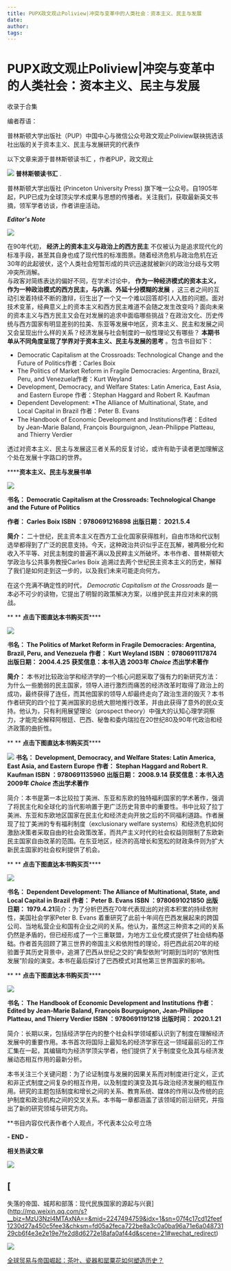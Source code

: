 ```yaml
---
title: PUPX政文观止Poliview|冲突与变革中的人类社会：资本主义、民主与发展
date: 
author: 
tags: 
---
```

# PUPX政文观止Poliview|冲突与变革中的人类社会：资本主义、民主与发展


收录于合集

编者荐语：

普林斯顿大学出版社（PUP）中国中心与微信公众号政文观止Poliview联袂挑选该社出版的关于资本主义、民主与发展研究的代表作

以下文章来源于普林斯顿读书汇 ，作者PUP，政文观止

![](/images/79/2.png) **普林斯顿读书汇** .

普林斯顿大学出版社 (Princeton University Press)
旗下唯一公众号。自1905年起，PUP已成为全球顶尖学术成果与思想的传播者。关注我们，获取最新英文书摘，领军学者访谈，作者讲座活动。

**_Editor's Note_**

![](/images/79/3.png)

在90年代初， **经济上的资本主义与政治上的西方民主**
不仅被认为是追求现代化的标准手段，甚至其自身也成了现代性的标准图景。随着经济危机与政治危机在近30年的此起彼伏，这个人类社会短暂形成的共识迅速就被新兴的政治分歧与文明冲突所消解。  
与政客对简练表达的偏好不同，在学术讨论中， **作为一种经济模式的资本主义，作为一种政治模式的西方民主，与内涵、外延十分模糊的发展**
，这三者之间的互动引发着持续不断的激辩，衍生出了一个又一个难以回答却引人入胜的问题。面对技术变革，经典意义上的资本主义和西方民主难道不会随之发生改变吗？面向未来的资本主义与西方民主又会在对发展的追求中面临哪些挑战？在政治文化、历史传统与西方国家有明显差别的拉美、东亚等发展中地区，资本主义、民主和发展之间又会呈现出什么样的关系？经济发展与社会制度的一般性理论又有哪些？
**本期书单从不同角度呈现了学界对于资本主义、民主与发展的思考** 。包含书目如下：

  * Democratic Capitalism at the Crossroads: Technological Change and the Future of Politics作者：Carles Boix
  * The Politics of Market Reform in Fragile Democracies: Argentina, Brazil, Peru, and Venezuela作者：Kurt Weyland
  * Development, Democracy, and Welfare States: Latin America, East Asia, and Eastern Europe 作者：Stephan Haggard and Robert R. Kaufman
  * Dependent Development: *The Alliance of Multinational, State, and Local Capital in Brazil 作者：Peter B. Evans
  * The Handbook of Economic Development and Institutions作者：Edited by Jean-Marie Baland, François Bourguignon, Jean-Philippe Platteau, and Thierry Verdier  

透过对资本主义、民主与发展这三者关系的反复讨论，或许有助于读者更加理解这个处在发展十字路口的世界。

  

  

 ********资本主义、民主与发展书单****

  

![](/images/79/4.jpeg)

 **书名： Democratic Capitalism at the Crossroads: Technological Change and the
Future of Politics**

 **作者： Carles Boix** **ISBN ：9780691216898** **出版日期： 2021.5.4**

 **简介：**
二十世纪，民主资本主义在西方工业化国家获得胜利，自由市场和代议制选举都得到了广泛的民意支持。今天，这种政治共识似乎正在瓦解，被两极分化和收入不平等、对民主制度的普遍不满以及民粹主义所破坏。本书作者、普林斯顿大学政治与公共事务教授Carles
Boix 追溯过去两个世纪民主资本主义的历史，解释了我们是如何走到这一步的，以及我们未来可能走向何方。

在这个充满不确定性的时代， _Democratic Capitalism at the Crossroads_
是一本必不可少的读物，它提出了明智的政策解决方案，以维护民主并应对未来的挑战。

  

 ** ** **点击下图直达本书购买页******

[![](/images/79/5.jpeg)]()

  

 **书名： The Politics of Market Reform in Fragile Democracies: Argentina,
Brazil, Peru, and Venezuela** **作者： Kurt Weyland** **ISBN ：9780691117874**
**出版日期： 2004.4.25** **获奖信息：本书入选 2003年 _Choice_ 杰出学术著作**

 **简介：**
本书对比较政治学和经济学的一个核心问题采取了强有力的新研究方法：为什么一些脆弱的民主国家，领导人进行激烈而痛苦的经济改革时取得了政治上的成功，最终获得了连任，而其他国家的领导人却最终走向了政治生涯的毁灭？本书作者研究的四个拉丁美洲国家的总统大胆地推行改革，并由此获得了意外的民众支持。他认为，只有利用展望理论（prospect
theory）中强大的认知心理学洞察力，才能完全解释阿根廷、巴西、秘鲁和委内瑞拉在20世纪80及90年代政治和经济政策的曲折性。

  

 ** ** **点击下图直达本书购买页******

[![](/images/79/6.jpeg)]() **书名： Development, Democracy, and Welfare States:
Latin America, East Asia, and Eastern Europe** **作者： Stephan Haggard and
Robert R. Kaufman** **ISBN ：9780691135960** **出版日期： 2008.9.14** **获奖信息：本书入选
2009年 _Choice_ 杰出学术著作**

简介：本书是第一本比较拉丁美洲、东亚和东欧的独特福利国家的学术著作，强调了将民主化和全球化的当代影响置于更广泛历史背景中的重要性。书中比较了拉丁美洲、东亚和东欧地区国家在民主化和经济走向开放之后的不同福利道路。作者展现了拉丁美洲的专有福利制度（exclusionary
welfare
systems）和经济危机如何激励决策者采取自由的社会政策改革，而共产主义时代的社会权益则限制了东欧新民主国家自由改革的范围。在东亚地区，经济的高增长和宽松的财政条件则为扩大新民主国家的社会权利提供了机会。

  

 ** ** **点击下图直达本书购买页******

[![](/images/79/7.jpeg)]()

 **书名： Dependent Development: The Alliance of Multinational, State, and Local
Capital in Brazil** **作者： Peter B. Evans** **ISBN ：9780691021850** **出版日期：
1979.4.21**简介：为了分析巴西在70年代表现出的对资本积累的持续依附性，美国社会学家Peter B. Evans
着重研究了此前十年间在巴西发展起来的跨国公司、当地私营企业和国有企业之间的关系。他认为，虽然这三种资本之间的关系仍然是矛盾的，但已经形成了一个三重联盟，为地方工业化模式提供了社会结构基础。作者首先回顾了第三世界的帝国主义和依附性的理论，将巴西此前20年的经验置于其历史背景中，追溯了巴西从世纪之交的“典型依附”时期到当时的“依附性发展”阶段的演变。本书在最后探讨了巴西模式对其他第三世界国家的影响。  

 ** ** **点击下图直达本书购买页******

[![](/images/79/8.jpeg)]()

 **书名： The Handbook of Economic Development and Institutions** **作者： Edited by
Jean-Marie Baland, François Bourguignon, Jean-Philippe Platteau, and Thierry
Verdier** **ISBN ：9780691191218** **出版时间： 2020.1.21**

简介：长期以来，包括经济学在内的整个社会科学领域都认识到了制度在理解经济发展中的重要作用。本书首次将国际上最知名的经济学家在这一领域最前沿的工作汇集在一起，其编辑均为经济学顶尖学者，他们提供了关于制度变化及其与经济发展动态相互作用的最新分析。

本书关注三个关键问题：为了论证制度与发展的因果关系而对制度进行定义，正式和非正式制度之间复杂的相互作用，以及制度的演变及其与政治经济发展的相互作用。研究的主题包括制度和增长之间的关系、教育系统、媒体的作用以及传统的庇护制度和政治机构之间的交叉关系。本书每一章都涵盖了该领域的前沿研究，并指出了新的研究领域与研究方向。

  

**书目内容仅代表作者个人观点，不代表本公众号立场

  

 **\- END -**

  

 **相关热读文章**

  

![](/images/79/9.jpeg)

## [
失落的帝国、城邦和部落：现代民族国家的源起与兴衰](http://mp.weixin.qq.com/s?__biz=MzU3NzI4MTAxNA==&mid=2247494759&idx=1&sn=07f4c17cd12feef1230d27a450c5fee3&chksm=fd05a2feca722be8a3c0a0ba96a71e6a04873129cb6f4e3e2e19e7fe2d8d6272e18afa0af44d&scene=21#wechat_redirect)

  

![](/images/79/10.jpeg)

[全球贸易与帝国崛起：茶叶、瓷器和罂粟花如何塑造历史？](http://mp.weixin.qq.com/s?__biz=MzU3NzI4MTAxNA==&mid=2247490514&idx=1&sn=3bddb5581cbe4943dcd0956f09d1d7b9&chksm=fd06554bca71dc5dfe5876ceaaea1d60512d2b89e5b6d023c80d18028557a2429bfb9aa9c379&scene=21#wechat_redirect)

  

